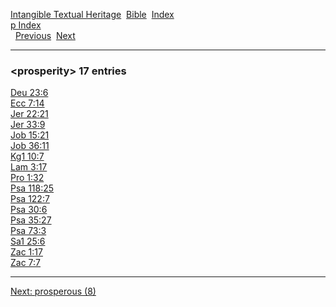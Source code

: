[Intangible Textual Heritage](../../index)  [Bible](../index) 
[Index](index)   
[p Index](_p_)  
  [Previous](c08921)  [Next](c08923) 

------------------------------------------------------------------------

### &lt;prosperity&gt; 17 entries

[Deu 23:6](../kjv/deu023.htm#006)  
[Ecc 7:14](../kjv/ecc007.htm#014)  
[Jer 22:21](../kjv/jer022.htm#021)  
[Jer 33:9](../kjv/jer033.htm#009)  
[Job 15:21](../kjv/job015.htm#021)  
[Job 36:11](../kjv/job036.htm#011)  
[Kg1 10:7](../kjv/kg1010.htm#007)  
[Lam 3:17](../kjv/lam003.htm#017)  
[Pro 1:32](../kjv/pro001.htm#032)  
[Psa 118:25](../kjv/psa118.htm#025)  
[Psa 122:7](../kjv/psa122.htm#007)  
[Psa 30:6](../kjv/psa030.htm#006)  
[Psa 35:27](../kjv/psa035.htm#027)  
[Psa 73:3](../kjv/psa073.htm#003)  
[Sa1 25:6](../kjv/sa1025.htm#006)  
[Zac 1:17](../kjv/zac001.htm#017)  
[Zac 7:7](../kjv/zac007.htm#007)  

------------------------------------------------------------------------

[Next: prosperous (8)](c08923)
